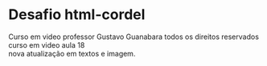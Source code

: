 #  Desafio html-cordel
 Curso  em video 
 professor Gustavo Guanabara todos os direitos reservados 
 curso em video aula 18  
 nova atualização em textos e imagem.
